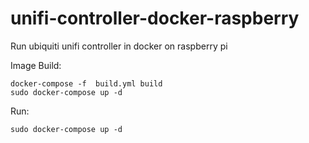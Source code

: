 # unifi-controller-docker-raspberry

Run ubiquiti unifi controller in docker on raspberry pi

Image Build:
```
docker-compose -f  build.yml build
sudo docker-compose up -d
```

Run:
```
sudo docker-compose up -d
```
